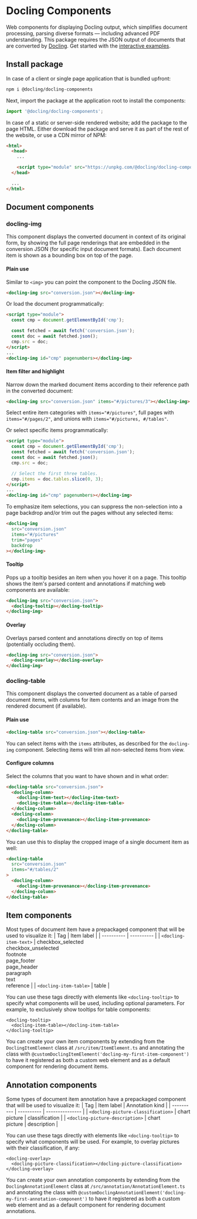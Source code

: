 # Docling Components

Web components for displaying Docling output, which simplifies document processing, parsing diverse formats — including advanced PDF understanding. This package requires the JSON output of documents that are converted by [Docling](https://docling.io). Get started with the [interactive examples](https://docling-project.github.io/docling-ts/examples).

## Install package

In case of a client or single page application that is bundled upfront:

```sh
npm i @docling/docling-components
```

Next, import the package at the application root to install the components:

```ts
import '@docling/docling-components';
```

In case of a static or server-side rendered website; add the package to the page HTML.
Either download the package and serve it as part of the rest of the website, or use a CDN mirror of NPM:

```html
<html>
  <head>
    ...

    <script type="module" src="https://unpkg.com/@docling/docling-components/dist/index.es.js" />
  </head>

  ...
</html>
```

## Document components

### docling-img

This component displays the converted document in context of its original form, by showing the full page renderings that are embedded in the conversion JSON (for specific input document formats). Each document item is shown as a bounding box on top of the page.

#### Plain use

Similar to `<img>` you can point the component to the Docling JSON file.

```html
<docling-img src="conversion.json"></docling-img>
```

Or load the document programmatically:

```html
<script type="module">
  const cmp = document.getElementById('cmp');

  const fetched = await fetch('conversion.json');
  const doc = await fetched.json();
  cmp.src = doc;
</script>
...
<docling-img id="cmp" pagenumbers></docling-img>
```

#### Item filter and highlight

Narrow down the marked document items according to their reference path in the converted document:

```html
<docling-img src="conversion.json" items="#/pictures/3"></docling-img>
```

Select entire item categories with `items="#/pictures"`, full pages with `items="#/pages/2"`, and unions with `items="#/pictures, #/tables"`.

Or select specific items programmatically:

```html
<script type="module">
  const cmp = document.getElementById('cmp');
  const fetched = await fetch('conversion.json');
  const doc = await fetched.json();
  cmp.src = doc;

  // Select the first three tables.
  cmp.items = doc.tables.slice(0, 3);
</script>
...
<docling-img id="cmp" pagenumbers></docling-img>
```

To emphasize item selections, you can suppress the non-selection into a page backdrop and/or trim out the pages without any selected items:

```html
<docling-img
  src="conversion.json"
  items="#/pictures"
  trim="pages"
  backdrop
></docling-img>
```

#### Tooltip

Pops up a tooltip besides an item when you hover it on a page. This tooltip shows the item's parsed content and annotations if matching web components are available:

```html
<docling-img src="conversion.json">
  <docling-tooltip></docling-tooltip>
</docling-img>
```

#### Overlay

Overlays parsed content and annotations directly on top of items (potentially occluding them).

```html
<docling-img src="conversion.json">
  <docling-overlay></docling-overlay>
</docling-img>
```

### docling-table

This component displays the converted document as a table of parsed document items, with columns for item contents and an image from the rendered document (if available).

#### Plain use

```html
<docling-table src="conversion.json"></docling-table>
```

You can select items with the `items` attributes, as described for the `docling-img` component. Selecting items will trim all non-selected items from view.

#### Configure columns

Select the columns that you want to have shown and in what order:

```html
<docling-table src="conversion.json">
  <docling-column>
    <docling-item-text></docling-item-text>
    <docling-item-table></docling-item-table>
  </docling-column>
  <docling-column>
    <docling-item-provenance></docling-item-provenance>
  </docling-column>
</docling-table>
```

You can use this to display the cropped image of a single document item as well:

```html
<docling-table
  src="conversion.json"
  items="#/tables/2"
>
  <docling-column>
    <docling-item-provenance></docling-item-provenance>
  </docling-column>
</docling-table>
```

## Item components
Most types of document item have a prepackaged component that will be used to visualize it:
| Tag        | Item label |
| ---------- | ---------- |
| `<docling-item-text>` | checkbox_selected<br /> checkbox_unselected<br /> footnote<br /> page_footer<br /> page_header<br /> paragraph<br /> text<br /> reference |
| `<docling-item-table>` | table |

You can use these tags directly with elements like `<docling-tooltip>` to specify what components will be used, including optional parameters. For example, to exclusively show tooltips for table components:
```
<docling-tooltip>
  <docling-item-table></docling-item-table>
</docling-tooltip>
```

You can create your own item components by extending from the `DoclingItemElement` class at `/src/item/ItemElement.ts` and annotating the class with `@customDoclingItemElement('docling-my-first-item-component')` to have it registered as both a custom web element and as a default component for rendering document items.

## Annotation components
Some types of document item annotation have a prepackaged component that will be used to visualize it:
| Tag        | Item label | Annotation kind |
| ---------- | ---------- | --------------- |
| `<docling-picture-classification>` | chart <br /> picture | classification |
| `<docling-picture-description>` | chart <br /> picture | description  |

You can use these tags directly with elements like `<docling-tooltip>` to specify what components will be used. For example, to overlay pictures with their classification, if any:
```
<docling-overlay>
  <docling-picture-classification></docling-picture-classification>
</docling-overlay>
```

You can create your own annotation components by extending from the `DoclingAnnotationElement` class at `/src/annotation/AnnotationElement.ts` and annotating the class with `@customDoclingAnnotationElement('docling-my-first-annotation-component')` to have it registered as both a custom web element and as a default component for rendering document annotations.
